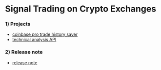 # Signal Trading on Crypto Exchanges

### 1) Projects
* [coinbase pro trade history saver](trade-history-saver)
* [technical analysis API](technical-analysis-api)

### 2) Release note
* [release note](release-note.md)